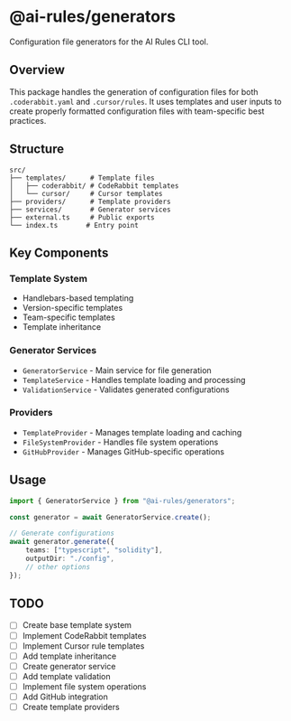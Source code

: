 # @ai-rules/generators

Configuration file generators for the AI Rules CLI tool.

## Overview

This package handles the generation of configuration files for both `.coderabbit.yaml` and `.cursor/rules`. It uses templates and user inputs to create properly formatted configuration files with team-specific best practices.

## Structure

```
src/
├── templates/      # Template files
│   ├── coderabbit/ # CodeRabbit templates
│   └── cursor/     # Cursor templates
├── providers/      # Template providers
├── services/       # Generator services
├── external.ts     # Public exports
└── index.ts       # Entry point
```

## Key Components

### Template System

-   Handlebars-based templating
-   Version-specific templates
-   Team-specific templates
-   Template inheritance

### Generator Services

-   `GeneratorService` - Main service for file generation
-   `TemplateService` - Handles template loading and processing
-   `ValidationService` - Validates generated configurations

### Providers

-   `TemplateProvider` - Manages template loading and caching
-   `FileSystemProvider` - Handles file system operations
-   `GitHubProvider` - Manages GitHub-specific operations

## Usage

```typescript
import { GeneratorService } from "@ai-rules/generators";

const generator = await GeneratorService.create();

// Generate configurations
await generator.generate({
    teams: ["typescript", "solidity"],
    outputDir: "./config",
    // other options
});
```

## TODO

-   [ ] Create base template system
-   [ ] Implement CodeRabbit templates
-   [ ] Implement Cursor rule templates
-   [ ] Add template inheritance
-   [ ] Create generator service
-   [ ] Add template validation
-   [ ] Implement file system operations
-   [ ] Add GitHub integration
-   [ ] Create template providers

